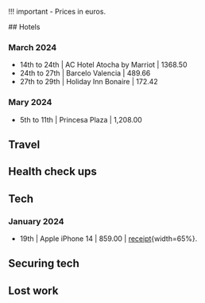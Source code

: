 !!! important
    - Prices in euros.

## Hotels 

### March 2024

- 14th to 24th  | AC Hotel Atocha by Marriot    | 1368.50
- 24th to 27th  | Barcelo Valencia              | 489.66
- 27th to 29th  | Holiday Inn Bonaire           | 172.42

### Mary 2024

- 5th to 11th   |   Princesa Plaza              | 1,208.00

## Travel

## Health check ups

## Tech

### January 2024

- 19th          | Apple iPhone 14               | 859.00        | [receipt](../content/documents/evidence/iphone-bill.png){width=65%}.

## Securing tech

## Lost work

